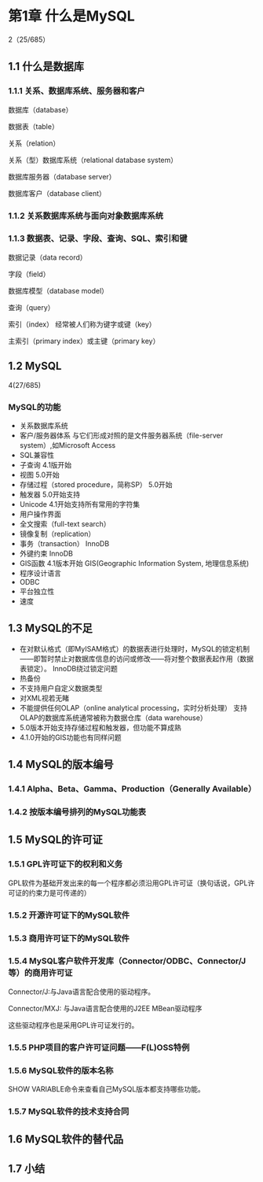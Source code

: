 # 第1章 什么是MySQL

2（25/685）

## 1.1 什么是数据库

### 1.1.1 关系、数据库系统、服务器和客户

数据库（database）

数据表（table）

关系（relation）

关系（型）数据库系统（relational database system）

数据库服务器（database server）

数据库客户（database client）

### 1.1.2 关系数据库系统与面向对象数据库系统

### 1.1.3 数据表、记录、字段、查询、SQL、索引和键

数据记录（data record）

字段（field）

数据库模型（database model）

查询（query）

索引（index）	经常被人们称为键字或键（key）

主索引（primary index）或主键（primary key）

## 1.2 MySQL

4(27/685)

### MySQL的功能

- 关系数据库系统
- 客户/服务器体系    与它们形成对照的是文件服务器系统（file-server system）,如Microsoft Access
- SQL兼容性
- 子查询    4.1版开始
- 视图    5.0开始
- 存储过程（stored procedure，简称SP）    5.0开始
- 触发器    5.0开始支持
- Unicode    4.1开始支持所有常用的字符集
- 用户操作界面
- 全文搜索（full-text search）
- 镜像复制（replication）
- 事务（transaction）     InnoDB
- 外键约束    InnoDB
- GIS函数     4.1版本开始    GIS(Geographic Information System, 地理信息系统)
- 程序设计语言
- ODBC
- 平台独立性
- 速度

## 1.3 MySQL的不足

- 在对默认格式（即MyISAM格式）的数据表进行处理时，MySQL的锁定机制——即暂时禁止对数据库信息的访问或修改——将对整个数据表起作用（数据表锁定）。	InnoDB绕过锁定问题
- 热备份
- 不支持用户自定义数据类型
- 对XML视若无睹
- 不能提供任何OLAP（online analytical processing，实时分析处理）    支持OLAP的数据库系统通常被称为数据仓库（data warehouse）
- 5.0版本开始支持存储过程和触发器，但功能不算成熟
- 4.1.0开始的GIS功能也有同样问题

## 1.4 MySQL的版本编号

### 1.4.1 Alpha、Beta、Gamma、Production（Generally Available）

### 1.4.2 按版本编号排列的MySQL功能表

## 1.5 MySQL的许可证

### 1.5.1 GPL许可证下的权利和义务

GPL软件为基础开发出来的每一个程序都必须沿用GPL许可证（换句话说，GPL许可证的约束力是可传递的）

### 1.5.2 开源许可证下的MySQL软件

### 1.5.3 商用许可证下的MySQL软件

### 1.5.4 MySQL客户软件开发库（Connector/ODBC、Connector/J等）的商用许可证

Connector/J:与Java语言配合使用的驱动程序。

Connector/MXJ: 与Java语言配合使用的J2EE MBean驱动程序

这些驱动程序也是采用GPL许可证发行的。

### 1.5.5 PHP项目的客户许可证问题——F(L)OSS特例

### 1.5.6 MySQL软件的版本名称

SHOW VARIABLE命令来查看自己MySQL版本都支持哪些功能。

### 1.5.7 MySQL软件的技术支持合同

## 1.6 MySQL软件的替代品

## 1.7 小结